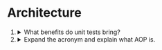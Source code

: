 # Architecture

1. <details>
   <summary>What benefits do unit tests bring?</summary>
   
   TBA
   </details>

2. <details>
   <summary>Expand the acronym and explain what AOP is.</summary>

   TBA
   </details>